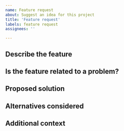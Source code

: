 ```yaml
---
name: Feature request
about: Suggest an idea for this project
title: 'Feature request'
labels: feature request
assignees: ''

---
```


## Describe the feature

## Is the feature related to a problem?

## Proposed solution

## Alternatives considered

## Additional context
